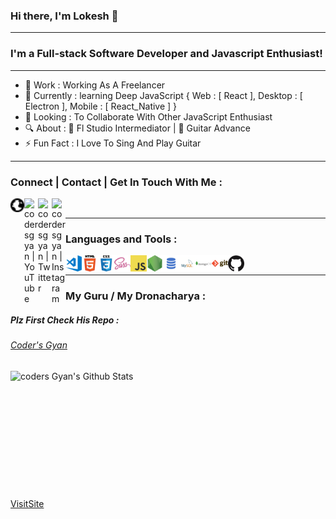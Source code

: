 ### Hi there, I'm Lokesh 👋

<hr />

<h3>I'm a Full-stack Software Developer and Javascript Enthusiast!</h3>
<hr />

<ul>
    <li>💼 Work : Working As A Freelancer</li>
    <li>🔬 Currently : learning Deep JavaScript { Web : [ React ], Desktop : [ Electron ], Mobile : [ React_Native ] }</li>
    <li>🔭 Looking : To Collaborate With Other JavaScript Enthusiast</li>
    <li>🔍 About : 🎹 Fl Studio Intermediator | 🎸 Guitar Advance</li>
    <li>⚡ Fun Fact : I Love To Sing And Play Guitar</li>
</ul>

<hr />
<h3>Connect | Contact | Get In Touch With Me : </h3>
<p>
    <a href="" target="_blank">
        <img align="left" alt="codersgyan.com" width="22px" src="https://raw.githubusercontent.com/iconic/open-iconic/master/svg/globe.svg" style="max-width:100%;">
    </a>

   <a href="https://www.youtube.com/channel/UCkr8kMQ1uAdcvi56IRH9F0g" target="_blank">
        <img align="left" alt="codersgyan | YouTube" width="22px" src="https://camo.githubusercontent.com/6645c4c313a1f4f0032cd1c5e5fd0033417104a7a282fed4cafdca8ac2a1ab33/68747470733a2f2f63646e2e6a7364656c6976722e6e65742f6e706d2f73696d706c652d69636f6e734076332f69636f6e732f796f75747562652e737667" data-canonical-src="https://cdn.jsdelivr.net/npm/simple-icons@v3/icons/youtube.svg" style="max-width:100%;">
    </a>

   <a href="" target="_blank">
        <img align="left" alt="codersgyan | Twitter" width="22px" src="https://camo.githubusercontent.com/013ab4b8c0a14af1d626b6106c10a4ca83129f9b89d063db25612dcb88740bc5/68747470733a2f2f63646e2e6a7364656c6976722e6e65742f6e706d2f73696d706c652d69636f6e734076332f69636f6e732f66616365626f6f6b2e737667" data-canonical-src="https://cdn.jsdelivr.net/npm/simple-icons@v3/icons/facebook.svg" style="max-width:100%;">
    </a>

   <a href="" target="_blank">
        <img align="left" alt="codersgyan | Instagram" width="22px" src="https://camo.githubusercontent.com/c80f9763ed06d4ab9fbcc1a74b8b74cd95e4c7f82d3f1f70233994f236a0faeb/68747470733a2f2f63646e2e6a7364656c6976722e6e65742f6e706d2f73696d706c652d69636f6e734076332f69636f6e732f696e7374616772616d2e737667" data-canonical-src="https://cdn.jsdelivr.net/npm/simple-icons@v3/icons/instagram.svg" style="max-width:100%;">
    </a>
</p>

<br/>
<hr />

<h3>Languages and Tools : </h3>
<p>
    <a href="" target="_blank">
        <img align="left" lt="Visual Studio Code" width="26px" src="https://raw.githubusercontent.com/github/explore/80688e429a7d4ef2fca1e82350fe8e3517d3494d/topics/visual-studio-code/visual-studio-code.png" style="max-width:100%;">
    </a>

   <a href="" target="_blank">
        <img align="left" lt="HTML5" width="26px" src="https://raw.githubusercontent.com/github/explore/80688e429a7d4ef2fca1e82350fe8e3517d3494d/topics/html/html.png" style="max-width:100%;">
    </a>

   <a href="" target="_blank">
        <img align="left" lt="CSS3" width="26px" src="https://raw.githubusercontent.com/github/explore/80688e429a7d4ef2fca1e82350fe8e3517d3494d/topics/css/css.png" style="max-width:100%;">
    </a>

   <a href="" target="_blank">
        <img align="left" lt="Sass" width="26px" src="https://raw.githubusercontent.com/github/explore/80688e429a7d4ef2fca1e82350fe8e3517d3494d/topics/sass/sass.png" style="max-width:100%;">
    </a>

   <a href="" target="_blank">
        <img align="left" lt="JavaScript" width="26px" src="https://raw.githubusercontent.com/github/explore/80688e429a7d4ef2fca1e82350fe8e3517d3494d/topics/javascript/javascript.png" style="max-width:100%;">
    </a>

   <a href="" target="_blank">
        <img align="left" lt="Node.js" width="26px" src="https://raw.githubusercontent.com/github/explore/80688e429a7d4ef2fca1e82350fe8e3517d3494d/topics/nodejs/nodejs.png" style="max-width:100%;">
    </a>

   <a href="" target="_blank">
        <img align="left" lt="SQL" width="26px" src="https://raw.githubusercontent.com/github/explore/80688e429a7d4ef2fca1e82350fe8e3517d3494d/topics/sql/sql.png" style="max-width:100%;">
    </a>

   <a href="" target="_blank">
        <img align="left" alt="MySQL" width="26px" src="https://raw.githubusercontent.com/github/explore/80688e429a7d4ef2fca1e82350fe8e3517d3494d/topics/mysql/mysql.png" style="max-width:100%;">
    </a>

   <a href="" target="_blank">
        <img align="left" alt="MongoDB" width="26px" src="https://raw.githubusercontent.com/github/explore/80688e429a7d4ef2fca1e82350fe8e3517d3494d/topics/mongodb/mongodb.png" style="max-width:100%;">
    </a>

   <a href="" target="_blank">
        <img align="left" alt="Git" width="26px" src="https://raw.githubusercontent.com/github/explore/80688e429a7d4ef2fca1e82350fe8e3517d3494d/topics/git/git.png" style="max-width:100%;">
    </a>

   <a href="" target="_blank">
        <img align="left" alt="GitHub" width="26px" src="https://raw.githubusercontent.com/github/explore/78df643247d429f6cc873026c0622819ad797942/topics/github/github.png" style="max-width:100%;">
    </a>
    
</p>

<br/>
<hr/>

<h3>My Guru / My Dronacharya : </h3>
<h5>Plz First Check His Repo : </h5>
<h6><a href="https://github.com/codersgyan" target="_blank">Coder's Gyan</a></h6>
<img align="left" alt="coders Gyan's Github Stats" src="https://camo.githubusercontent.com/1a0f22f2daff2f1fc1751ecaea88a2291038b0b7ba6b699d4d5518d445f6f075/68747470733a2f2f6769746875622d726561646d652d73746174732e76657263656c2e6170702f6170693f757365726e616d653d636f646572736779616e2673686f775f69636f6e733d7472756526686964655f626f726465723d74727565" style="max-width:100%;">

<!--
**lexuscreations/lexuscreations** is a ✨ _special_ ✨ repository because its `README.md` (this file) appears on your GitHub profile.

Here are some ideas to get you started:

- 🔭 I’m currently working on ...
- 🌱 I’m currently learning ...
- 👯 I’m looking to collaborate on ...
- 🤔 I’m looking for help with ...
- 💬 Ask me about ...
- 📫 How to reach me: ...
- 😄 Pronouns: ...
- ⚡ Fun fact: ...
-->
<br/><br/><br/><br/><br/><br/><br/><br/><br/><br/><br/><br/>
<a href="https://lexuscreations.netlify.app/">VisitSite</a>
